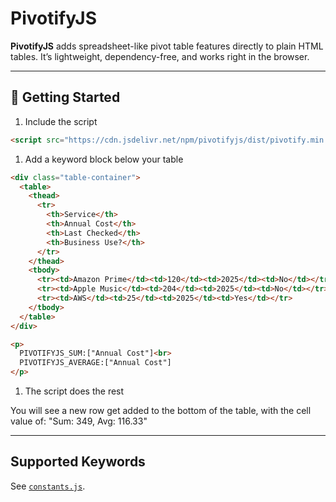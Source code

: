 # PivotifyJS

**PivotifyJS** adds spreadsheet-like pivot table features directly to plain HTML tables. It’s lightweight, dependency-free, and works right in the browser.

---

## 🚀 Getting Started

1. Include the script
  ```html
  <script src="https://cdn.jsdelivr.net/npm/pivotifyjs/dist/pivotify.min.js"></script>
  ```

1. Add a keyword block below your table

  ```html
  <div class="table-container">
    <table>
      <thead>
        <tr>
          <th>Service</th>
          <th>Annual Cost</th>
          <th>Last Checked</th>
          <th>Business Use?</th>
        </tr>
      </thead>
      <tbody>
        <tr><td>Amazon Prime</td><td>120</td><td>2025</td><td>No</td></tr>
        <tr><td>Apple Music</td><td>204</td><td>2025</td><td>No</td></tr>
        <tr><td>AWS</td><td>25</td><td>2025</td><td>Yes</td></tr>
      </tbody>
    </table>
  </div>

  <p>
    PIVOTIFYJS_SUM:["Annual Cost"]<br>
    PIVOTIFYJS_AVERAGE:["Annual Cost"]
  </p>
  ```
1. The script does the rest

You will see a new row get added to the bottom of the table, with the cell value of: "Sum: 349, Avg: 116.33"

---

## Supported Keywords

See [`constants.js`](src/constants.js).
